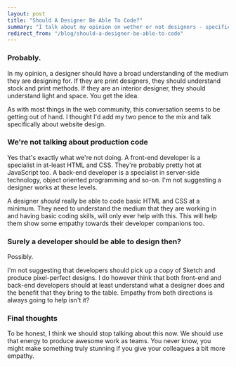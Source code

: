 ```yaml
---
layout: post
title: "Should A Designer Be Able To Code?"
summary: "I talk about my opinion on wether or not designers - specifically web designers should be able to code. If they can't code to a production level, I argue that they should at-least be able to code basic HTML and CSS."
redirect_from: "/blog/should-a-designer-be-able-to-code"
---
```


### Probably.

In my opinion, a designer should have a broad understanding of the medium they are designing for. If they are print designers, they should understand stock and print methods. If they are an interior designer, they should understand light and space. You get the idea.

As with most things in the web community, this conversation seems to be getting out of hand. I thought I'd add my two pence to the mix and talk specifically about website design.

### We're not talking about production code

Yes that's exactly what we're not doing. A front-end developer is a specialist in at-least HTML and CSS. They're probably pretty hot at JavaScript too. A back-end developer is a specialist in server-side technology, object oriented programming and so-on. I'm not suggesting a designer works at these levels.

A designer *should* really be able to code basic HTML and CSS at a minimum. They need to understand the medium that they are working in and having basic coding skills, will only ever help with this. This will help them show some empathy towards their developer companions too.

### Surely a developer should be able to design then?

Possibly.

I'm not suggesting that developers should pick up a copy of Sketch and produce pixel-perfect designs. I do however think that both front-end and back-end developers should at least understand what a designer does and the benefit that they bring to the table. Empathy from both directions is always going to help isn't it?

### Final thoughts

To be honest, I think we should stop talking about this now. We should use that energy to produce awesome work as teams. You never know, you might make something truly stunning if you give your colleagues a bit more empathy.
